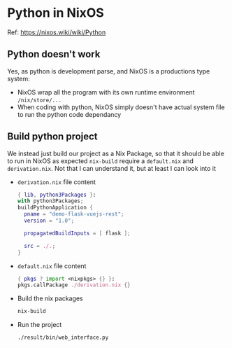 # Python in NixOS

Ref: <https://nixos.wiki/wiki/Python>

## Python doesn't work

Yes, as python is development parse, and NixOS is a productions type system:

- NixOS wrap all the program with its own runtime environment `/nix/store/...`
- When coding with python, NixOS simply doesn't have actual system file to run the python code dependancy

## Build python project

We instead just build our project as a Nix Package, so that it should be able to run in NixOS as expected `nix-build` require a `default.nix` and `derivation.nix`. Not that I can understand it, but at least I can look into it

- `derivation.nix` file content

  ```nix
  { lib, python3Packages }:
  with python3Packages;
  buildPythonApplication {
    pname = "demo-flask-vuejs-rest";
    version = "1.0";

    propagatedBuildInputs = [ flask ];

    src = ./.;
  }
  ```

- `default.nix` file content

  ```nix
  { pkgs ? import <nixpkgs> {} }:
  pkgs.callPackage ./derivation.nix {}
  ```

- Build the nix packages

  ```sh
  nix-build
  ```

- Run the project

  ```sh
  ./result/bin/web_interface.py
  ```
